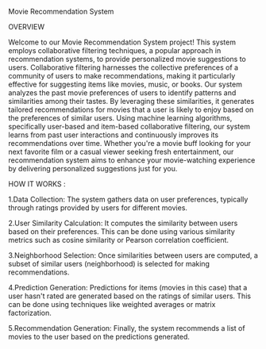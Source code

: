 
Movie Recommendation System

OVERVIEW

Welcome to our Movie Recommendation System project! This system employs collaborative filtering techniques, a popular approach in recommendation systems, to provide personalized movie suggestions to users. Collaborative filtering harnesses the collective preferences of a community of users to make recommendations, making it particularly effective for suggesting items like movies, music, or books.
Our system analyzes the past movie preferences of users to identify patterns and similarities among their tastes. By leveraging these similarities, it generates tailored recommendations for movies that a user is likely to enjoy based on the preferences of similar users.
Using machine learning algorithms, specifically user-based and item-based collaborative filtering, our system learns from past user interactions and continuously improves its recommendations over time. Whether you're a movie buff looking for your next favorite film or a casual viewer seeking fresh entertainment, our recommendation system aims to enhance your movie-watching experience by delivering personalized suggestions just for you.

HOW IT WORKS :

1.Data Collection: The system gathers data on user preferences, typically through ratings provided by users for different movies.

2.User Similarity Calculation: It computes the similarity between users based on their preferences. This can be done using various similarity metrics such as cosine similarity or Pearson correlation coefficient.

3.Neighborhood Selection: Once similarities between users are computed, a subset of similar users (neighborhood) is selected for making recommendations.

4.Prediction Generation: Predictions for items (movies in this case) that a user hasn't rated are generated based on the ratings of similar users. This can be done using techniques like weighted averages or matrix factorization.

5.Recommendation Generation: Finally, the system recommends a list of movies to the user based on the predictions generated.
